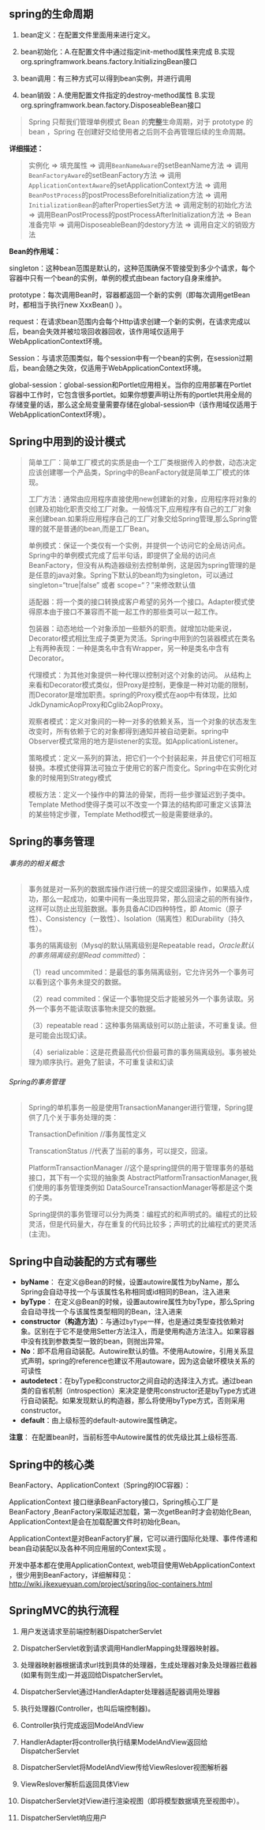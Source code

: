 ## spring的生命周期

1. bean定义：在配置文件里面用<bean></bean>来进行定义。

1. bean初始化：A.在配置文件中通过指定init-method属性来完成   B.实现org.springframwork.beans.factory.InitializingBean接口

3. bean调用：有三种方式可以得到bean实例，并进行调用

4. bean销毁：A.使用配置文件指定的destroy-method属性   B.实现org.springframwork.bean.factory.DisposeableBean接口

> Spring 只帮我们管理单例模式 Bean 的**完整**生命周期，对于 prototype 的 bean ，Spring 在创建好交给使用者之后则不会再管理后续的生命周期。

**详细描述：**

> 实例化 => 填充属性 => 调用`BeanNameAware`的setBeanName方法 => 调用`BeanFactoryAware`的setBeanFactory方法 => 调用`ApplicationContextAware`的setApplicationContext方法 => 调用`BeanPostProcess`的postProcessBeforeInitialization方法 => 调用`InitializationBean`的afterPropertiesSet方法 => 调用定制的初始化方法 => 调用BeanPostProcess的postProcessAfterInitialization方法 => Bean准备完毕 => 调用DisposeableBean的destory方法 => 调用自定义的销毁方法

**Bean的作用域：**

singleton：这种bean范围是默认的，这种范围确保不管接受到多少个请求，每个容器中只有一个bean的实例，单例的模式由bean factory自身来维护。

prototype：每次调用Bean时，容器都返回一个新的实例（即每次调用getBean时，都相当于执行new XxxBean() ）。

request：在请求bean范围内会每个Http请求创建一个新的实例，在请求完成以后，bean会失效并被垃圾回收器回收，该作用域仅适用于WebApplicationContext环境。

Session：与请求范围类似，每个session中有一个bean的实例，在session过期后，bean会随之失效，仅适用于WebApplicationContext环境。

global-session：global-session和Portlet应用相关。当你的应用部署在Portlet容器中工作时，它包含很多portlet。如果你想要声明让所有的portlet共用全局的存储变量的话，那么这全局变量需要存储在global-session中（该作用域仅适用于WebApplicationContext环境）。



## Spring中用到的设计模式

> 简单工厂：简单工厂模式的实质是由一个工厂类根据传入的参数，动态决定应该创建哪一个产品类，Spring中的BeanFactory就是简单工厂模式的体现。
>
> 工厂方法：通常由应用程序直接使用new创建新的对象，应用程序将对象的创建及初始化职责交给工厂对象。一般情况下,应用程序有自己的工厂对象来创建bean.如果将应用程序自己的工厂对象交给Spring管理,那么Spring管理的就不是普通的bean,而是工厂Bean。
>
> 单例模式：保证一个类仅有一个实例，并提供一个访问它的全局访问点。Spring中的单例模式完成了后半句话，即提供了全局的访问点BeanFactory，但没有从构造器级别去控制单例，这是因为spring管理的是是任意的java对象。Spring下默认的bean均为singleton，可以通过singleton=“true|false” 或者 scope=“？”来修改默认值
>
> 适配器：将一个类的接口转换成客户希望的另外一个接口。Adapter模式使得原本由于接口不兼容而不能一起工作的那些类可以一起工作。
>
> 包装器：动态地给一个对象添加一些额外的职责。就增加功能来说，Decorator模式相比生成子类更为灵活。Spring中用到的包装器模式在类名上有两种表现：一种是类名中含有Wrapper，另一种是类名中含有Decorator。
>
> 代理模式：为其他对象提供一种代理以控制对这个对象的访问。 从结构上来看和Decorator模式类似，但Proxy是控制，更像是一种对功能的限制，而Decorator是增加职责。spring的Proxy模式在aop中有体现，比如JdkDynamicAopProxy和Cglib2AopProxy。
>
> 观察者模式：定义对象间的一种一对多的依赖关系，当一个对象的状态发生改变时，所有依赖于它的对象都得到通知并被自动更新。spring中Observer模式常用的地方是listener的实现。如ApplicationListener。
>
> 策略模式：定义一系列的算法，把它们一个个封装起来，并且使它们可相互替换。本模式使得算法可独立于使用它的客户而变化。Spring中在实例化对象的时候用到Strategy模式
>
> 模板方法：定义一个操作中的算法的骨架，而将一些步骤延迟到子类中。Template Method使得子类可以不改变一个算法的结构即可重定义该算法的某些特定步骤，Template Method模式一般是需要继承的。

## Spring的事务管理

###### 事务的的相关概念

> 事务就是对一系列的数据库操作进行统一的提交或回滚操作，如果插入成功，那么一起成功，如果中间有一条出现异常，那么回滚之前的所有操作，这样可以防止出现脏数据。事务具备ACID四种特性，即 Atomic（原子性）、Consistency（一致性）、Isolation（隔离性）和Durability（持久性）。
>
> 事务的隔离级别（Mysql的默认隔离级别是Repeatable read，*Oracle默认的事务隔离级别是Read committed*）：
>
> （1）read uncommited：是最低的事务隔离级别，它允许另外一个事务可以看到这个事务未提交的数据。
>
> （2）read commited：保证一个事物提交后才能被另外一个事务读取。另外一个事务不能读取该事物未提交的数据。
>
> （3）repeatable read：这种事务隔离级别可以防止脏读，不可重复读。但是可能会出现幻读。
>
> （4）serializable：这是花费最高代价但最可靠的事务隔离级别。事务被处理为顺序执行。避免了脏读，不可重复读和幻读

###### Spring的事务管理

> Spring的单机事务一般是使用TransactionMananger进行管理，Spring提供了几个关于事务处理的类：
>
> TransactionDefinition //事务属性定义
>
> TranscationStatus //代表了当前的事务，可以提交，回滚。
>
> PlatformTransactionManager //这个是spring提供的用于管理事务的基础接口，其下有一个实现的抽象类 AbstractPlatformTransactionManager,我们使用的事务管理类例如 DataSourceTransactionManager等都是这个类的子类。
>
> Spring提供的事务管理可以分为两类：编程式的和声明式的。编程式的比较灵活，但是代码量大，存在重复的代码比较多；声明式的比编程式的更灵活 (主流)。

## Spring中自动装配的方式有哪些

- **byName**： 在定义@Bean的时候，设置autowire属性为byName，那么Spring会自动寻找一个与该属性名称相同或id相同的Bean，注入进来
- **byType**： 在定义@Bean的时候，设置autowire属性为byType，那么Spring会自动寻找一个与该属性类型相同的Bean，注入进来
- **constructor（构造方法）**：与通过`byType`一样，也是通过类型查找依赖对象。区别在于它不是使用Setter方法注入，而是使用构造方法注入。如果容器中没有找到参数类型一致的bean，则抛出异常。
-  **No**：即不启用自动装配。Autowire默认的值。不使用Autowire，引用关系显式声明，spring的reference也建议不用autoware，因为这会破坏模块关系的可读性
-  **autodetect**：在byType和constructor之间自动的选择注入方式。通过bean类的自省机制（introspection）来决定是使用constructor还是byType方式进行自动装配。如果发现默认的构造器，那么将使用byType方式，否则采用 constructor。
- **default**：由上级标签<beans>的default-autowire属性确定。

**注意**： 在配置bean时，当前<bean>标签中Autowire属性的优先级比其上级标签高.

## Spring中的核心类

BeanFactory、ApplicationContext（Spring的IOC容器）：

ApplicationContext 接口继承BeanFactory接口，Spring核心工厂是BeanFactory ,BeanFactory采取延迟加载，第一次getBean时才会初始化Bean, ApplicationContext是会在加载配置文件时初始化Bean。

ApplicationContext是对BeanFactory扩展，它可以进行国际化处理、事件传递和bean自动装配以及各种不同应用层的Context实现 。

开发中基本都在使用ApplicationContext, web项目使用WebApplicationContext ，很少用到BeanFactory，详细解释见：http://wiki.jikexueyuan.com/project/spring/ioc-containers.html

## SpringMVC的执行流程

1. 用户发送请求至前端控制器DispatcherServlet

2. DispatcherServlet收到请求调用HandlerMapping处理器映射器。

3. 处理器映射器根据请求url找到具体的处理器，生成处理器对象及处理器拦截器(如果有则生成)一并返回给DispatcherServlet。

4. DispatcherServlet通过HandlerAdapter处理器适配器调用处理器

5. 执行处理器(Controller，也叫后端控制器)。

6. Controller执行完成返回ModelAndView

7. HandlerAdapter将controller执行结果ModelAndView返回给DispatcherServlet

8. DispatcherServlet将ModelAndView传给ViewReslover视图解析器

9. ViewReslover解析后返回具体View

10. DispatcherServlet对View进行渲染视图（即将模型数据填充至视图中）。

11. DispatcherServlet响应用户

